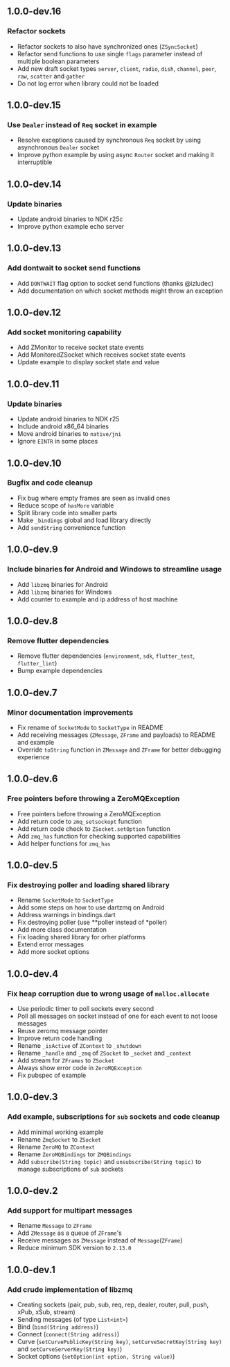 ## 1.0.0-dev.16

### Refactor sockets
- Refactor sockets to also have synchronized ones (`ZSyncSocket`)
- Refactor send functions to use single `flags` parameter instead of multiple boolean parameters
- Add new draft socket types `server`, `client`, `radio`, `dish`, `channel`, `peer`, `raw`, `scatter` and `gather`
- Do not log error when library could not be loaded


## 1.0.0-dev.15

### Use `Dealer` instead of `Req` socket in example
- Resolve exceptions caused by synchronous `Req` socket by using asynchronous `Dealer` socket
- Improve python example by using async `Router` socket and making it interruptible


## 1.0.0-dev.14

### Update binaries
- Update android binaries to NDK r25c
- Improve python example echo server


## 1.0.0-dev.13

### Add dontwait to socket send functions
- Add `DONTWAIT` flag option to socket send functions (thanks @izludec)
- Add documentation on which socket methods might throw an exception


## 1.0.0-dev.12

### Add socket monitoring capability
- Add ZMonitor to receive socket state events
- Add MonitoredZSocket which receives socket state events
- Update example to display socket state and value


## 1.0.0-dev.11

### Update binaries
- Update android binaries to NDK r25
- Include android x86_64 binaries
- Move android binaries to `native/jni`
- Ignore `EINTR` in some places


## 1.0.0-dev.10

### Bugfix and code cleanup
- Fix bug where empty frames are seen as invalid ones
- Reduce scope of `hasMore` variable
- Split library code into smaller parts
- Make `_bindings` global and load library directly
- Add `sendString` convenience function


## 1.0.0-dev.9

### Include binaries for Android and Windows to streamline usage
- Add `libzmq` binaries for Android
- Add `libzmq` binaries for Windows
- Add counter to example and ip address of host machine


## 1.0.0-dev.8

### Remove flutter dependencies
- Remove flutter dependencies (`environment`, `sdk`, `flutter_test`, `flutter_lint`)
- Bump example dependencies


## 1.0.0-dev.7

### Minor documentation improvements
- Fix rename of `SocketMode` to `SocketType` in README
- Add receiving messages (`ZMessage`, `ZFrame` and payloads) to README and example
- Override `toString` function in `ZMessage` and `ZFrame` for better debugging experience


## 1.0.0-dev.6

### Free pointers before throwing a ZeroMQException
- Free pointers before throwing a ZeroMQException
- Add return code to `zmq_setsockopt` function
- Add return code check to `ZSocket.setOption` function
- Add `zmq_has` function for checking supported capabilities
- Add helper functions for `zmq_has`


## 1.0.0-dev.5

### Fix destroying poller and loading shared library
- Rename `SocketMode` to `SocketType`
- Add some steps on how to use dartzmq on Android
- Address warnings in bindings.dart
- Fix destroying poller (use **poller instead of *poller)
- Add more class documentation
- Fix loading shared library for orher platforms
- Extend error messages
- Add more socket options


## 1.0.0-dev.4

### Fix heap corruption due to wrong usage of `malloc.allocate`
- Use periodic timer to poll sockets every second
- Poll all messages on socket instead of one for each event to not loose messages
- Reuse zeromq message pointer
- Improve return code handling
- Rename `_isActive` of `ZContext` to `_shutdown`
- Rename `_handle` and `_zmq` of `ZSocket` to `_socket` and `_context`
- Add stream for `ZFrames` to `ZSocket`
- Always show error code in `ZeroMQException`
- Fix pubspec of example


## 1.0.0-dev.3

### Add example, subscriptions for `sub` sockets and code cleanup
- Add minimal working example
- Rename `ZmqSocket` to `ZSocket`
- Rename `ZeroMQ` to `ZContext`
- Rename `ZeroMQBindings` tor `ZMQBindings`
- Add `subscribe(String topic)` and `unsubscribe(String topic)` to manage subscriptions of `sub` sockets


## 1.0.0-dev.2

### Add support for multipart messages
- Rename `Message` to `ZFrame`
- Add `ZMessage` as a queue of `ZFrame`'s
- Receive messages as `ZMessage` instead of `Message`(`ZFrame`)
- Reduce minimum SDK version to `2.13.0`


## 1.0.0-dev.1

### Add crude implementation of libzmq
- Creating sockets (pair,  pub,  sub,  req,  rep,  dealer,  router,  pull,  push,  xPub,  xSub,  stream)
- Sending messages (of type `List<int>`)
- Bind (`bind(String address)`)
- Connect (`connect(String address)`)
- Curve (`setCurvePublicKey(String key)`, `setCurveSecretKey(String key)` and `setCurveServerKey(String key)`)
- Socket options (`setOption(int option, String value)`)